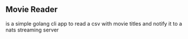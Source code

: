 ## Movie Reader

is a simple golang cli app to read a csv with movie titles and notify it to a nats streaming server